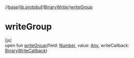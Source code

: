 //[base](../../../index.md)/[lib.protobuf](../index.md)/[BinaryWriter](index.md)/[writeGroup](write-group.md)

# writeGroup

[js]\
open fun [writeGroup](write-group.md)(field: [Number](https://kotlinlang.org/api/latest/jvm/stdlib/kotlin/-number/index.html), value: [Any](https://kotlinlang.org/api/latest/jvm/stdlib/kotlin/-any/index.html), writeCallback: [BinaryWriteCallback](../index.md#1567219273%2FClasslikes%2F-951264851))
